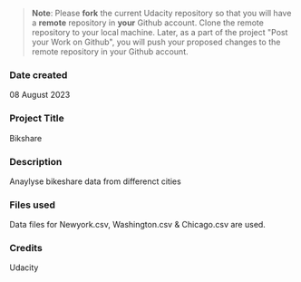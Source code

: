 >**Note**: Please **fork** the current Udacity repository so that you will have a **remote** repository in **your** Github account. Clone the remote repository to your local machine. Later, as a part of the project "Post your Work on Github", you will push your proposed changes to the remote repository in your Github account.

### Date created
08 August 2023

### Project Title
Bikshare

### Description
Anaylyse bikeshare data from differenct cities

### Files used
Data files for Newyork.csv, Washington.csv & Chicago.csv are used.

### Credits
Udacity

